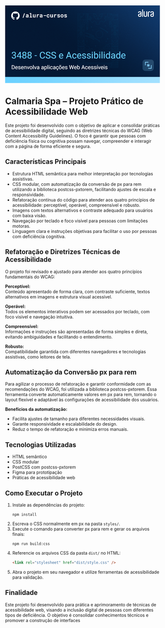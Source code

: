 ![Calmaria Spa](./assets/thumbnail.png)

# Calmaria Spa – Projeto Prático de Acessibilidade Web

Este projeto foi desenvolvido com o objetivo de aplicar e consolidar práticas de acessibilidade digital, seguindo as diretrizes técnicas do WCAG (Web Content Accessibility Guidelines). O foco é garantir que pessoas com deficiência física ou cognitiva possam navegar, compreender e interagir com a página de forma eficiente e segura.

## Características Principais

- Estrutura HTML semântica para melhor interpretação por tecnologias assistivas.
- CSS modular, com automatização da conversão de px para rem utilizando a biblioteca postcss-pxtorem, facilitando ajustes de escala e responsividade.
- Refatoração contínua do código para atender aos quatro princípios de acessibilidade: perceptível, operável, compreensível e robusto.
- Imagens com textos alternativos e contraste adequado para usuários com baixa visão.
- Navegação por teclado e foco visível para pessoas com limitações motoras.
- Linguagem clara e instruções objetivas para facilitar o uso por pessoas com deficiência cognitiva.

## Refatoração e Diretrizes Técnicas de Acessibilidade

O projeto foi revisado e ajustado para atender aos quatro princípios fundamentais do WCAG:

**Perceptível:**  
Conteúdo apresentado de forma clara, com contraste suficiente, textos alternativos em imagens e estrutura visual acessível.

**Operável:**  
Todos os elementos interativos podem ser acessados por teclado, com foco visível e navegação intuitiva.

**Compreensível:**  
Informações e instruções são apresentadas de forma simples e direta, evitando ambiguidades e facilitando o entendimento.

**Robusto:**  
Compatibilidade garantida com diferentes navegadores e tecnologias assistivas, como leitores de tela.

## Automatização da Conversão px para rem

Para agilizar o processo de refatoração e garantir conformidade com as recomendações do WCAG, foi utilizada a biblioteca postcss-pxtorem. Essa ferramenta converte automaticamente valores em px para rem, tornando o layout flexível e adaptável às configurações de acessibilidade dos usuários.

**Benefícios da automatização:**

- Facilita ajustes de tamanho para diferentes necessidades visuais.
- Garante responsividade e escalabilidade do design.
- Reduz o tempo de refatoração e minimiza erros manuais.

## Tecnologias Utilizadas

- HTML semântico
- CSS modular
- PostCSS com postcss-pxtorem
- Figma para prototipação
- Práticas de acessibilidade web

## Como Executar o Projeto

1. Instale as dependências do projeto:
   ```
   npm install
   ```
2. Escreva o CSS normalmente em px na pasta `styles/`.
3. Execute o comando para converter px para rem e gerar os arquivos finais:
   ```
   npm run build:css
   ```
4. Referencie os arquivos CSS da pasta `dist/` no HTML:
   ```html
   <link rel="stylesheet" href="dist/style.css" />
   ```
5. Abra o projeto em seu navegador e utilize ferramentas de acessibilidade para validação.

## Finalidade

Este projeto foi desenvolvido para prática e aprimoramento de técnicas de acessibilidade web, visando a inclusão digital de pessoas com diferentes tipos de deficiência. O objetivo é consolidar conhecimentos técnicos e promover a construção de interfaces
